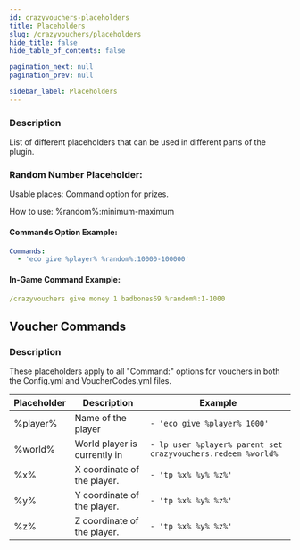 ```yaml
---
id: crazyvouchers-placeholders
title: Placeholders
slug: /crazyvouchers/placeholders
hide_title: false
hide_table_of_contents: false

pagination_next: null
pagination_prev: null

sidebar_label: Placeholders
---
```

### Description
List of different placeholders that can be used in different parts of the plugin.

### Random Number Placeholder:
Usable places: Command option for prizes.

How to use: %random%:minimum-maximum

#### Commands Option Example:
```yaml
Commands:
  - 'eco give %player% %random%:10000-100000'
```

#### In-Game Command Example:
```yaml
/crazyvouchers give money 1 badbones69 %random%:1-1000
```

## Voucher Commands
### Description
These placeholders apply to all "Command:" options for vouchers in both the Config.yml and VoucherCodes.yml files.

Placeholder|Description|Example
---|---|---|
%player%|Name of the player|`- 'eco give %player% 1000'`
%world%|World player is currently in|`- lp user %player% parent set crazyvouchers.redeem %world%`
%x%|X coordinate of the player.|`- 'tp %x% %y% %z%'`
%y%|Y coordinate of the player.|`- 'tp %x% %y% %z%'`
%z%|Z coordinate of the player.|`- 'tp %x% %y% %z%'`